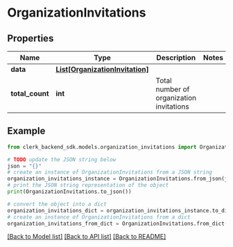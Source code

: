 # OrganizationInvitations


## Properties

Name | Type | Description | Notes
------------ | ------------- | ------------- | -------------
**data** | [**List[OrganizationInvitation]**](OrganizationInvitation.md) |  | 
**total_count** | **int** | Total number of organization invitations  | 

## Example

```python
from clerk_backend_sdk.models.organization_invitations import OrganizationInvitations

# TODO update the JSON string below
json = "{}"
# create an instance of OrganizationInvitations from a JSON string
organization_invitations_instance = OrganizationInvitations.from_json(json)
# print the JSON string representation of the object
print(OrganizationInvitations.to_json())

# convert the object into a dict
organization_invitations_dict = organization_invitations_instance.to_dict()
# create an instance of OrganizationInvitations from a dict
organization_invitations_from_dict = OrganizationInvitations.from_dict(organization_invitations_dict)
```
[[Back to Model list]](../README.md#documentation-for-models) [[Back to API list]](../README.md#documentation-for-api-endpoints) [[Back to README]](../README.md)


